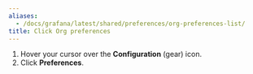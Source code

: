 ```yaml
---
aliases:
  - /docs/grafana/latest/shared/preferences/org-preferences-list/
title: Click Org preferences
---
```


1. Hover your cursor over the **Configuration** (gear) icon.
1. Click **Preferences**.
